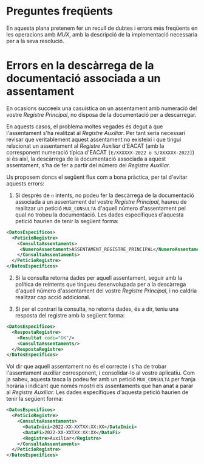 # Preguntes freqüents

En aquesta plana pretenem fer un recull de dubtes i errors més freqüents en les operacions amb *MUX*, amb la descripció de la implementació necessaria per a la seva resolució.

# Errors en la descàrrega de la documentació associada a un assentament

En ocasions succeeix una casuística on un assentament amb numeració del vostre *Registre Principal*, no disposa de la documentació per a descarregar. 

En aquests casos, el problema moltes vegades és degut a que l'assentament s'ha realitzat al *Registre Auxiliar*. Per tant seria necessari revisar que veritablement aquest assentament no existeixi i que tingui relacionat un assentament al *Registre Auxiliar* d'EACAT (amb la corresponent numeració típica d'EACAT `[E/XXXXXX-2022 o S/XXXXXX-2022]`) si és així, la descàrrega de la documentació associada a aquest assentament, s'ha de fer a partir del número del *Registre Auxiliar*.

Us proposem doncs el següent flux com a bona pràctica, per tal d'evitar aquests errors:

1. Si després de `n` intents, no podeu fer la descàrrega de la documentació associada a un assentament del vostre *Registre Principal*, haureu de realitzar un petició `MUX_CONSULTA` d'aquell número d'assentament pel qual no trobeu la documentació. Les dades específiques d'aquesta petició haurien de tenir la següent forma:

```xml
<DatosEspecificos>
  <PeticioRegistre>
    <ConsultaAssentaments>
     <NumeroAssentament>ASSENTAMENT_REGISTRE_PRINCIPAL</NumeroAssentament>
    </ConsultaAssentaments>
  </PeticioRegistre>
</DatosEspecificos>
```

2. Si la consulta retorna dades per aquell assentament, seguir amb la política de reintents que tingueu desenvolupada per a la descàrrega d'aquell número d'assentament del vostre *Registre Principal*, i no caldria realitzar cap acció addicional.

3. Si per el contrari la consulta, no retorna dades, és a dir, teniu una resposta del registre amb la següent forma:

```xml
<DatosEspecificos>
  <RespostaRegistre>
    <Resultat codi="OK"/>
    <ConsultaAssentaments/>
  </RespostaRegistre>
</DatosEspecificos>
```

Vol dir que aquell assentament no és el correcte i s'ha de trobar l'assentament auxiliar corresponent, i consolidar-lo al vostre aplicatiu. Com ja sabeu, aquesta tasca la podeu fer amb un petició `MUX_CONSULTA` per franja horària i indicant que només mostri els assentaments que han anat a parar al *Registre Auxiliar*. Les dades específiques d'aquesta petició haurien de tenir la següent forma:

```xml
<DatosEspecificos>
  <PeticioRegistre>
    <ConsultaAssentaments>
      <DataInici>2022-XX-XXTXX:XX:XX</DataInici>
      <DataFi>2022-XX-XXTXX:XX:XX</DataFi>
      <Registre>Auxiliar</Registre>
    </ConsultaAssentaments>
  </PeticioRegistre>
</DatosEspecificos>
```
